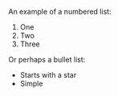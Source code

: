 An example of a numbered list:

1. One
2. Two
3. Three

Or perhaps a bullet list:

* Starts with a star
* Simple

